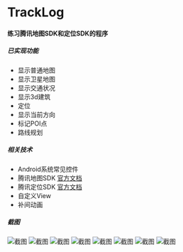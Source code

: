 # TrackLog

#### 练习腾讯地图SDK和定位SDK的程序

##### 已实现功能
- 显示普通地图
- 显示卫星地图
- 显示交通状况
- 显示3d建筑
- 定位
- 显示当前方向
- 标记POI点
- 路线规划

##### 相关技术
- Android系统常见控件
- 腾讯地图SDK [官方文档](https://lbs.qq.com/mobile/androidMapSDK/developerGuide/androidSummary)
- 腾讯定位SDK [官方文档](https://lbs.qq.com/mobile/androidLocationSDK/androidGeoGuide/androidGeoOverview)
- 自定义View
- 补间动画

##### 截图
![截图](https://github.com/pangzhaiwei/TrackLog/blob/master/device-2020-06-05-105053.png)
![截图](https://github.com/pangzhaiwei/TrackLog/blob/master/device-2020-06-05-105130.png)
![截图](https://github.com/pangzhaiwei/TrackLog/blob/master/device-2020-06-05-105159.png)
![截图](https://github.com/pangzhaiwei/TrackLog/blob/master/device-2020-06-05-105308.png)
![截图](https://github.com/pangzhaiwei/TrackLog/blob/master/device-2020-06-05-105333.png)
![截图](https://github.com/pangzhaiwei/TrackLog/blob/master/device-2020-06-05-105344.png)
![截图](https://github.com/pangzhaiwei/TrackLog/blob/master/device-2020-06-05-105406.png)
![截图](https://github.com/pangzhaiwei/TrackLog/blob/master/device-2020-06-05-105421.png)
